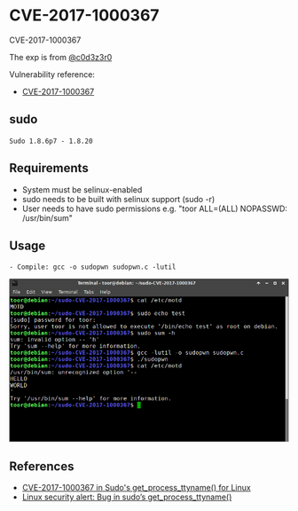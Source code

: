 # CVE-2017-1000367  

CVE-2017-1000367  

The exp is from [@c0d3z3r0](https://github.com/c0d3z3r0/sudo-CVE-2017-1000367)  

Vulnerability reference:
 * [CVE-2017-1000367](https://people.canonical.com/~ubuntu-security/cve/2017/CVE-2017-1000367.html)  

## sudo
```
Sudo 1.8.6p7 - 1.8.20
```   

## Requirements
- System must be selinux-enabled
- sudo needs to be built with selinux support (sudo -r)
- User needs to have sudo permissions e.g. "toor ALL=(ALL) NOPASSWD: /usr/bin/sum"  

## Usage
```
- Compile: gcc -o sudopwn sudopwn.c -lutil
```  
![CVE-2017-1000367](Screenshot_2017-06-05_21-40-38.png)

## References
* [CVE-2017-1000367 in Sudo's get_process_ttyname() for Linux](http://www.openwall.com/lists/oss-security/2017/05/30/16)  
* [Linux security alert: Bug in sudo’s get_process_ttyname()](https://www.cyberciti.biz/security/linux-security-alert-bug-in-sudos-get_process_ttyname-cve-2017-1000367/)  





